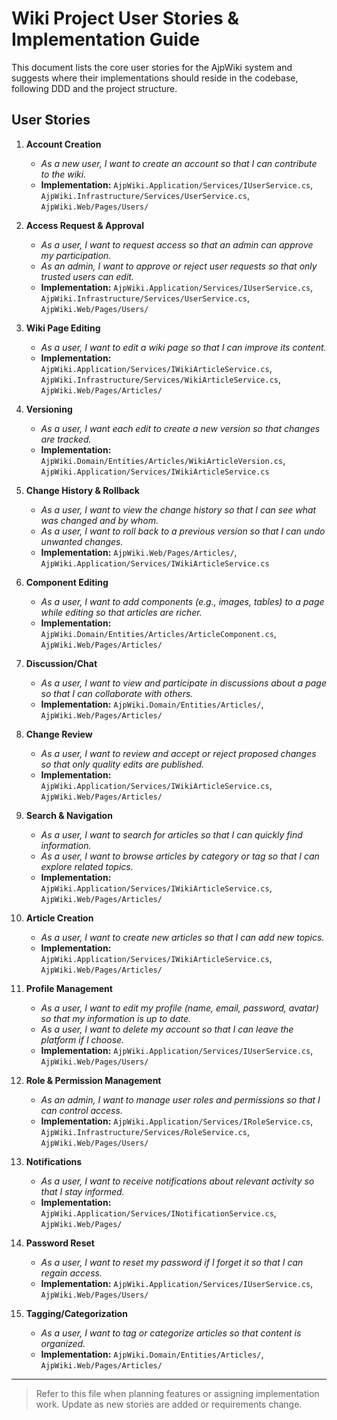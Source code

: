# Wiki Project User Stories & Implementation Guide

This document lists the core user stories for the AjpWiki system and suggests where their implementations should reside in the codebase, following DDD and the project structure.

## User Stories

1. **Account Creation**
   - *As a new user, I want to create an account so that I can contribute to the wiki.*
   - **Implementation:** `AjpWiki.Application/Services/IUserService.cs`, `AjpWiki.Infrastructure/Services/UserService.cs`, `AjpWiki.Web/Pages/Users/`

2. **Access Request & Approval**
   - *As a user, I want to request access so that an admin can approve my participation.*
   - *As an admin, I want to approve or reject user requests so that only trusted users can edit.*
   - **Implementation:** `AjpWiki.Application/Services/IUserService.cs`, `AjpWiki.Infrastructure/Services/UserService.cs`, `AjpWiki.Web/Pages/Users/`

3. **Wiki Page Editing**
   - *As a user, I want to edit a wiki page so that I can improve its content.*
   - **Implementation:** `AjpWiki.Application/Services/IWikiArticleService.cs`, `AjpWiki.Infrastructure/Services/WikiArticleService.cs`, `AjpWiki.Web/Pages/Articles/`

4. **Versioning**
   - *As a user, I want each edit to create a new version so that changes are tracked.*
   - **Implementation:** `AjpWiki.Domain/Entities/Articles/WikiArticleVersion.cs`, `AjpWiki.Application/Services/IWikiArticleService.cs`

5. **Change History & Rollback**
   - *As a user, I want to view the change history so that I can see what was changed and by whom.*
   - *As a user, I want to roll back to a previous version so that I can undo unwanted changes.*
   - **Implementation:** `AjpWiki.Web/Pages/Articles/`, `AjpWiki.Application/Services/IWikiArticleService.cs`

6. **Component Editing**
   - *As a user, I want to add components (e.g., images, tables) to a page while editing so that articles are richer.*
   - **Implementation:** `AjpWiki.Domain/Entities/Articles/ArticleComponent.cs`, `AjpWiki.Web/Pages/Articles/`

7. **Discussion/Chat**
   - *As a user, I want to view and participate in discussions about a page so that I can collaborate with others.*
   - **Implementation:** `AjpWiki.Domain/Entities/Articles/`, `AjpWiki.Web/Pages/Articles/`

8. **Change Review**
   - *As a user, I want to review and accept or reject proposed changes so that only quality edits are published.*
   - **Implementation:** `AjpWiki.Application/Services/IWikiArticleService.cs`, `AjpWiki.Web/Pages/Articles/`

9. **Search & Navigation**
   - *As a user, I want to search for articles so that I can quickly find information.*
   - *As a user, I want to browse articles by category or tag so that I can explore related topics.*
   - **Implementation:** `AjpWiki.Application/Services/IWikiArticleService.cs`, `AjpWiki.Web/Pages/Articles/`

10. **Article Creation**
    - *As a user, I want to create new articles so that I can add new topics.*
    - **Implementation:** `AjpWiki.Application/Services/IWikiArticleService.cs`, `AjpWiki.Web/Pages/Articles/`

11. **Profile Management**
    - *As a user, I want to edit my profile (name, email, password, avatar) so that my information is up to date.*
    - *As a user, I want to delete my account so that I can leave the platform if I choose.*
    - **Implementation:** `AjpWiki.Application/Services/IUserService.cs`, `AjpWiki.Web/Pages/Users/`

12. **Role & Permission Management**
    - *As an admin, I want to manage user roles and permissions so that I can control access.*
    - **Implementation:** `AjpWiki.Application/Services/IRoleService.cs`, `AjpWiki.Infrastructure/Services/RoleService.cs`, `AjpWiki.Web/Pages/Users/`

13. **Notifications**
    - *As a user, I want to receive notifications about relevant activity so that I stay informed.*
    - **Implementation:** `AjpWiki.Application/Services/INotificationService.cs`, `AjpWiki.Web/Pages/`

14. **Password Reset**
    - *As a user, I want to reset my password if I forget it so that I can regain access.*
    - **Implementation:** `AjpWiki.Application/Services/IUserService.cs`, `AjpWiki.Web/Pages/Users/`

15. **Tagging/Categorization**
    - *As a user, I want to tag or categorize articles so that content is organized.*
    - **Implementation:** `AjpWiki.Domain/Entities/Articles/`, `AjpWiki.Web/Pages/Articles/`

---

> Refer to this file when planning features or assigning implementation work. Update as new stories are added or requirements change.
